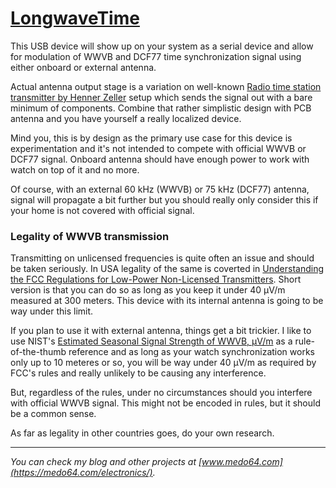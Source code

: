 [LongwaveTime](https://medo64.com/longwavetime/)
================================================

This USB device will show up on your system as a serial device and allow for
modulation of WWVB and DCF77 time synchronization signal using either onboard
or external antenna.

Actual antenna output stage is a variation on well-known [Radio time station
transmitter by Henner Zeller](https://github.com/hzeller/txtempus) setup which
sends the signal out with a bare minimum of components. Combine that rather
simplistic design with PCB antenna and you have yourself a really localized
device.

Mind you, this is by design as the primary use case for this device is
experimentation and it's not intended to compete with official WWVB or DCF77
signal. Onboard antenna should have enough power to work with watch on top of
it and no more.

Of course, with an external 60 kHz (WWVB) or 75 kHz (DCF77) antenna, signal will
propagate a bit further but you should really only consider this if your home
is not covered with official signal.


### Legality of WWVB transmission ###

Transmitting on unlicensed frequencies is quite often an issue and should be
taken seriously. In USA legality of the same is coverted in [Understanding the FCC Regulations for Low-Power Non-Licensed Transmitters](https://transition.fcc.gov/Bureaus/Engineering_Technology/Documents/bulletins/oet63/oet63rev.pdf).
Short version is that you can do so as long as you keep it under 40 μV/m
measured at 300 meters. This device with its internal antenna is going to be
way under this limit.

If you plan to use it with external antenna, things get a bit trickier. I like
to use NIST's [Estimated Seasonal Signal Strength of WWVB, µV/m](https://www.nist.gov/system/files/documents/calibrations/sp432-02.pdf)
as a rule-of-the-thumb reference and as long as your watch synchronization
works only up to 10 meteres or so, you will be way under 40 µV/m as required
by FCC's rules and really unlikely to be causing any interference.

But, regardless of the rules, under no circumstances should you interfere with
official WWVB signal. This might not be encoded in rules, but it should be a
common sense.

As far as legality in other countries goes, do your own research.

---
*You can check my blog and other projects at [www.medo64.com](https://medo64.com/electronics/).*
